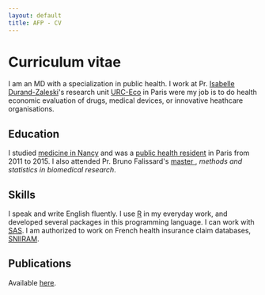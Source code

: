 ```yaml
---
layout: default
title: AFP - CV
---
```


# Curriculum vitae

I am an MD with a specialization in public health. I work at Pr. [Isabelle Durand-Zaleski](http://www.urc-eco.fr/Isabelle-DURAND-ZALESKI,6)'s research unit [URC-Eco](http://www.urc-eco.fr) in Paris were my job is to do health economic evaluation of drugs, medical devices, or innovative heathcare organisations.

## Education

I studied [medicine in Nancy](http://www.medecine.univ-lorraine.fr/) and was a 
[public health resident](http://www.isp-paris.org/) in Paris from 2011 to 2015. I also attended Pr. Bruno Falissard's [master ](http://www.master-sante-publique.u-psud.fr/master-4.html), *methods and statistics in biomedical research*.

## Skills

I speak and write English fluently. I use [R](https://cran.r-project.org/) in my everyday work, and developed several packages in this programming language. I can work with [SAS](https://www.sas.com).
I am authorized to work on French health insurance claim databases, 
[SNIIRAM](http://www.ameli.fr/l-assurance-maladie/statistiques-et-publications/sniiram/finalites-du-sniiram.php).

## Publications

Available [here](/en/papers).
